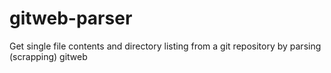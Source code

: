 # gitweb-parser
Get single file contents and directory listing from a git repository by parsing (scrapping) gitweb
